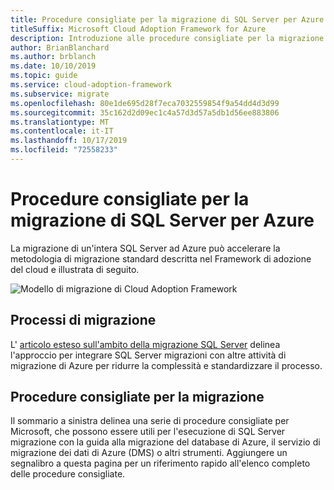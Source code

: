 ```yaml
---
title: Procedure consigliate per la migrazione di SQL Server per Azure
titleSuffix: Microsoft Cloud Adoption Framework for Azure
description: Introduzione alle procedure consigliate per la migrazione di SQL Server per Azure
author: BrianBlanchard
ms.author: brblanch
ms.date: 10/10/2019
ms.topic: guide
ms.service: cloud-adoption-framework
ms.subservice: migrate
ms.openlocfilehash: 80e1de695d28f7eca7032559854f9a54dd4d3d99
ms.sourcegitcommit: 35c162d2d09ec1c4a57d3d57a5db1d56ee883806
ms.translationtype: MT
ms.contentlocale: it-IT
ms.lasthandoff: 10/17/2019
ms.locfileid: "72558233"
---
```

# <a name="sql-server-migration-best-practices-for-azure"></a>Procedure consigliate per la migrazione di SQL Server per Azure

La migrazione di un'intera SQL Server ad Azure può accelerare la metodologia di migrazione standard descritta nel Framework di adozione del cloud e illustrata di seguito.

![Modello di migrazione di Cloud Adoption Framework](../../_images/operational-transformation-migrate.png)

## <a name="migration-processes"></a>Processi di migrazione

L' [articolo esteso sull'ambito della migrazione SQL Server](../expanded-scope/sql-migration.md) delinea l'approccio per integrare SQL Server migrazioni con altre attività di migrazione di Azure per ridurre la complessità e standardizzare il processo.

## <a name="migration-best-practices"></a>Procedure consigliate per la migrazione

Il sommario a sinistra delinea una serie di procedure consigliate per Microsoft, che possono essere utili per l'esecuzione di SQL Server migrazione con la guida alla migrazione del database di Azure, il servizio di migrazione dei dati di Azure (DMS) o altri strumenti. Aggiungere un segnalibro a questa pagina per un riferimento rapido all'elenco completo delle procedure consigliate.
